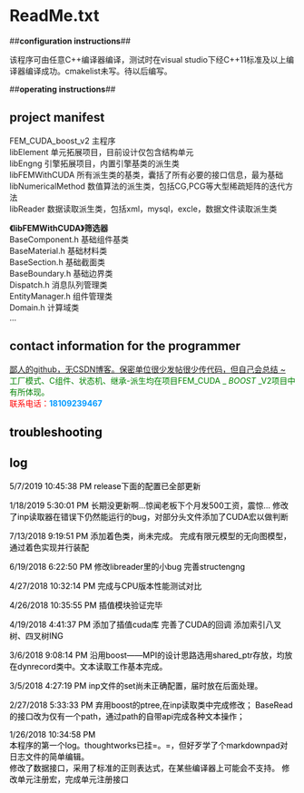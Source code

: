 # ReadMe.txt #

##**configuration instructions**##

该程序可由任意C++编译器编译，测试时在visual studio下经C++11标准及以上编译器编译成功。cmakelist未写。待以后编写。


##**operating instructions**##


## **project manifest** ##
FEM\_CUDA\_boost\_v2	主程序  
libElement	单元拓展项目，目前设计仅包含结构单元  
libEngng	引擎拓展项目，内置引擎基类的派生类  
libFEMWithCUDA	所有派生类的基类，囊括了所有必要的接口信息，最为基础  
libNumericalMethod 数值算法的派生类，包括CG,PCG等大型稀疏矩阵的迭代方法      
libReader	数据读取派生类，包括xml，mysql，excle，数据文件读取派生类

**《libFEMWithCUDA》筛选器**   
	BaseComponent.h	基础组件基类   
	BaseMaterial.h	基础材料类   
	BaseSection.h	基础截面类  
	BaseBoundary.h	基础边界类    
	Dispatch.h		消息队列管理类    
	EntityManager.h	组件管理类    
	Domain.h		计算域类   
	...

## **contact information for the programmer** ##

 [鄙人的github，无CSDN博客。保密单位很少发帖很少传代码，但自己会总结 ~](https://github.com/hubin8851)    
<font color=green>工厂模式、C组件、状态机、继承-派生均在项目FEM_CUDA _ _BOOST_ _V2项目中有所体现。   
<font color=red>联系电话：<font color=#0099ff>**18109239467**    


## <font color=black>**troubleshooting** ##
 

## log ##
5/7/2019 10:45:38 PM 
release下面的配置已全部更新

1/18/2019 5:30:01 PM 
长期没更新啊...惊闻老板下个月发500工资，震惊...
修改了inp读取器在错误下仍然能运行的bug，对部分头文件添加了CUDA宏以做判断

7/13/2018 9:19:51 PM 
添加着色类，尚未完成。
完成有限元模型的无向图模型，通过着色实现并行装配

6/19/2018 6:22:50 PM 
修改libreader里的小bug
完善structengng

4/27/2018 10:32:14 PM 
完成与CPU版本性能测试对比

4/26/2018 10:35:55 PM 
插值模块验证完毕


4/19/2018 4:41:37 PM 
添加了插值cuda库
完善了CUDA的回调
添加索引八叉树、四叉树ING

3/6/2018 9:08:14 PM 
沿用boost——MPI的设计思路选用shared_ptr存放，均放在dynrecord类中。文本读取工作基本完成。

3/5/2018 4:27:19 PM 
inp文件的set尚未正确配置，届时放在后面处理。

2/27/2018 5:33:33 PM 
弃用boost的ptree,在inp读取类中完成修改；
BaseRead的接口改为仅有一个path，通过path的自带api完成各种文本操作；

1/26/2018 10:34:58 PM    
本程序的第一个log。thoughtworks已挂=。=，但好歹学了个markdownpad对日志文件的简单编辑。   
修改了数据接口，采用了标准的正则表达式，在某些编译器上可能会不支持。
修改单元注册宏，完成单元注册接口

